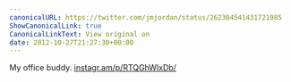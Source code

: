 ```yaml
---
canonicalURL: https://twitter.com/jmjordan/status/262304541431721985
ShowCanonicalLink: true
CanonicalLinkText: View original on
date: 2012-10-27T21:27:30+00:00
---
```

My office buddy. [instagr.am/p/RTQGhWIxDb/](http://instagr.am/p/RTQGhWIxDb/)